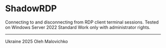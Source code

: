 # ShadowRDP
Сonnecting to and disconnecting from RDP client terminal sessions.
Tested on Windows Server 2022 Standard
Work only with administrator rights.

---
Ukraine 2025
Oleh Malovichko
